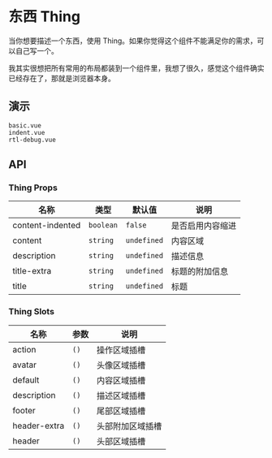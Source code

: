# 东西 Thing

当你想要描述一个东西，使用 Thing。如果你觉得这个组件不能满足你的需求，可以自己写一个。

我其实很想把所有常用的布局都装到一个组件里，我想了很久，感觉这个组件确实已经存在了，那就是浏览器本身。

## 演示

```demo
basic.vue
indent.vue
rtl-debug.vue
```

## API

### Thing Props

| 名称             | 类型      | 默认值      | 说明             |
| ---------------- | --------- | ----------- | ---------------- |
| content-indented | `boolean` | `false`     | 是否启用内容缩进 |
| content          | `string`  | `undefined` | 内容区域         |
| description      | `string`  | `undefined` | 描述信息         |
| title-extra      | `string`  | `undefined` | 标题的附加信息   |
| title            | `string`  | `undefined` | 标题             |

### Thing Slots

| 名称         | 参数 | 说明             |
| ------------ | ---- | ---------------- |
| action       | `()` | 操作区域插槽     |
| avatar       | `()` | 头像区域插槽     |
| default      | `()` | 内容区域插槽     |
| description  | `()` | 描述区域插槽     |
| footer       | `()` | 尾部区域插槽     |
| header-extra | `()` | 头部附加区域插槽 |
| header       | `()` | 头部区域插槽     |
